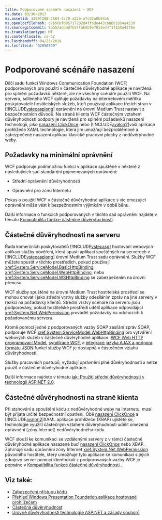 ```yaml
---
title: Podporované scénáře nasazení – WCF
ms.date: 03/30/2017
ms.assetid: 3399f208-3504-4c70-a22e-a7c02a8b94a6
ms.openlocfilehash: c9b56bfd95717202d4ffade443cb88d1884a453d
ms.sourcegitcommit: 9b552addadfb57fab0b9e7852ed4f1f1b8a42f8e
ms.translationtype: MT
ms.contentlocale: cs-CZ
ms.lasthandoff: 04/23/2019
ms.locfileid: "62050789"
---
```

# <a name="supported-deployment-scenarios"></a>Podporované scénáře nasazení

Dílčí sadu funkcí Windows Communication Foundation (WCF) podporovaných pro použití v částečně důvěryhodné aplikace je navržená pro splnění požadavků některé, ale ne všechny scénáře použití WCF. Na serveru, sdíleného WCF splňuje požadavky na internetovém měřítku poskytovatelé hostitelských služeb, kteří používají aplikace třetích stran v [!INCLUDE[vstecasplong](../../../../includes/vstecasplong-md.md)] oprávnění na úrovni Medium Trust nastavit z bezpečnostních důvodů. Na straně klienta WCF částečným vztahem důvěryhodnosti podpory je navržená pro splnění požadavků nasazení technologií, jako [nasazení ClickOnce](/visualstudio/deployment/clickonce-security-and-deployment) nebo [!INCLUDE[avalon2](../../../../includes/avalon2-md.md)]vaší aplikace prohlížeče XAML technologie, která jim umožňují bezproblémové a zabezpečené nasazení aplikací klasické pracovní plochy z nedůvěryhodné weby.

## <a name="minimum-permission-requirements"></a>Požadavky na minimální oprávnění

WCF podporuje podmnožinu funkcí v aplikace spuštěné v některé z následujících sad standardní pojmenovaných oprávnění:

- Střední oprávnění důvěryhodnosti

- Oprávnění pro zónu Internetu

Pokus o použití WCF v částečně důvěryhodné aplikace s víc omezující oprávnění může vést k bezpečnostním výjimkám v době běhu.

Další informace o funkcích podporovaných v těchto sad oprávnění najdete v tématu [Kompatibilita funkce částečné důvěryhodnosti](partial-trust-feature-compatibility.md).

## <a name="partial-trust-on-the-server"></a>Částečné důvěryhodnosti na serveru

Řada komerčních poskytovatelů [!INCLUDE[vstecasp](../../../../includes/vstecasp-md.md)] hostování webových aplikací služby pověření, která spustí aplikací spuštěných na serverech v [!INCLUDE[vstecasplong](../../../../includes/vstecasplong-md.md)] úrovni Medium Trust sadu oprávnění. Služby WCF můžete spustit v těchto prostředích, pokud používají <xref:System.ServiceModel.BasicHttpBinding>, <xref:System.ServiceModel.WebHttpBinding>, nebo <xref:System.ServiceModel.WSHttpBinding> se zabezpečením na úrovni přenosu.

WCF služby spuštěné na úrovni Medium Trust hostitelská prostředí se mohou chovat i jako střední vrstvy služby odesíláním zpráv na jiné servery v reakci na požadavky klientů. Střední vrstvy scénáře na serveru jsou podporovány, pokud hostitelské prostředí udělil aplikace odpovídající <xref:System.Net.WebPermission> provádět požadavky na odchozích k požadovanému serveru.

Kromě pomocí jedné z podporovaných vazby SOAP zasílání zpráv SOAP, podporuje WCF <xref:System.ServiceModel.WebHttpBinding> pro vytváření webových služeb v částečně důvěryhodné aplikace. [WCF Web HTTP programovací Model](wcf-web-http-programming-model.md), [syndikace WCF](wcf-syndication.md), a [integrace jazyka AJAX a podpora formátu JSON](ajax-integration-and-json-support.md) funkcí služby WCF je dostupná v částečném vztahu důvěryhodnosti.

Služby pracovních postupů, vyžadují oprávnění plné důvěryhodnosti a nelze použít v částečně důvěryhodné aplikace.

Další informace najdete v tématu [jak: Použití střední důvěryhodnosti v technologii ASP.NET 2.0](https://go.microsoft.com/fwlink/?LinkId=84603).

## <a name="partial-trust-on-the-client"></a>Částečné důvěryhodnosti na straně klienta

Při stahování a spouštění kódu z nedůvěryhodné weby na Internetu, musí být přijata určité bezpečnostní opatření. Obě [nasazení ClickOnce](/visualstudio/deployment/clickonce-security-and-deployment) a [!INCLUDE[avalon2](../../../../includes/avalon2-md.md)]XAML aplikace prohlížeče (XBAP) ujistěte se, technologie využití částečným vztahem důvěryhodnosti udělit omezená oprávnění (zóny Internet) nedůvěryhodného kódu.

WCF slouží ke komunikaci se vzdálenými servery z v rámci částečně důvěryhodné aplikace nasazené buď [nasazení ClickOnce](/visualstudio/deployment/clickonce-security-and-deployment) nebo XBAP. Zahrnuje sadu oprávnění zóny Internet <xref:System.Net.WebPermission> původního hostitele, který umožňuje tyto aplikace ke komunikaci s jejich zdrojový server pomocí kteréhokoli z podporovaných vazby WCF je popsáno v [Kompatibilita funkce částečné důvěryhodnosti ](partial-trust-feature-compatibility.md).

## <a name="see-also"></a>Viz také:

- [Zabezpečení přístupu kódu](../../misc/code-access-security.md)
- [Přehled Windows Presentation Foundation aplikace hostované prohlížečem](../../wpf/app-development/wpf-xaml-browser-applications-overview.md)
- [Částečná důvěryhodnost](partial-trust.md)
- [Úrovně důvěryhodnosti technologie ASP.NET a zásady souborů](https://docs.microsoft.com/previous-versions/wyts434y(v=vs.140))
